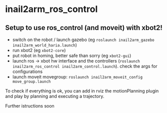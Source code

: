 # inail2arm_ros_control

## Setup to use ros_control (and moveit) with xbot2!

- switch on the robot / launch gazebo (eg `roslaunch inail2arm_gazebo inail2arm_world_haria.launch`)
- run xbot2 (eg `xbot2-core`)
- put robot in homing, better safe than sorry (eg `xbot2-gui`)
- launch ros -> xbot hw interface and the controllers (`roslaunch inail2arm_ros_control inail2arm_control.launch`). check the args for configurations
- launch moveit movegroup: `roslaunch inail2arm_moveit_config move_group.launch`

To check if everything is ok, you can add in rviz the motionPlanning plugin and play by planning and executing a trajectory.

Further istructions soon 

